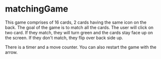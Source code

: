 # matchingGame

This game comprises of 16 cards, 2 cards having the same icon on the back. The goal of the game is to match all the cards. 
The user will click on two card. If they match, they will turn green and the cards stay face up on the screen. 
If they don't match, they flip over back side up. 

There is a timer and a move counter. You can also restart the game with the arrow. 
